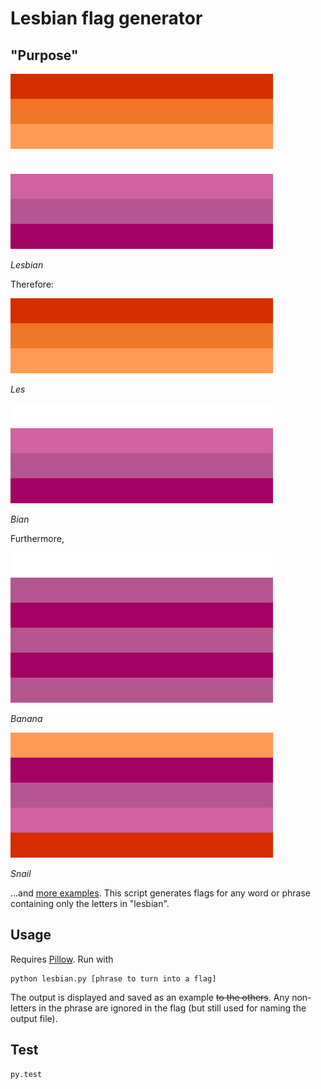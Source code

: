 # Lesbian flag generator

## "Purpose"

![The 7-stripes lesbian flag](./examples/lesbian.png)

_Lesbian_

Therefore:

![The top half of that flag](./examples/les.png)

_Les_

![The bottom half](./examples/bian.png)

_Bian_

Furthermore,

![Flag with the bottom stripes rearranged and repeated](./examples/banana.png)

_Banana_

![Another rearrangement of stripes](./examples/snail.png)

_Snail_

…and [more examples](./examples/). This script generates flags for any word or phrase containing only the letters in "lesbian".

## Usage

Requires [Pillow](https://pillow.readthedocs.io/en/stable/index.html). Run with

```
python lesbian.py [phrase to turn into a flag]
```

The output is displayed and saved as an example ~~to the others~~. Any non-letters in the phrase are ignored in the flag (but still used for naming the output file).

## Test

```
py.test
```
